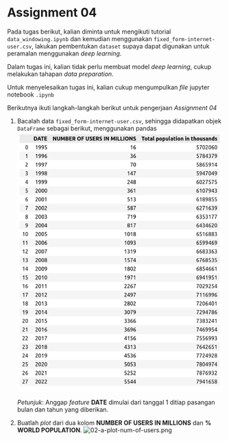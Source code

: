 # Assignment 04

Pada tugas berikut, kalian diminta untuk mengikuti tutorial `data_windowing.ipynb`
dan kemudian menggunakan `fixed_form-internet-user.csv`, lakukan pembentukan
`dataset` supaya dapat digunakan untuk peramalan menggunakan _deep learning_.

Dalam tugas ini, kalian tidak perlu membuat model _deep learning_, cukup
melakukan tahapan _data preparation_.

Untuk menyelesaikan tugas ini, kalian cukup mengumpulkan _file_
jupyter notebook `.ipynb`

Berikutnya ikuti langkah-langkah berikut untuk pengerjaan
_Assignment 04_

1. Bacalah data `fixed_form-internet-user.csv`, sehingga didapatkan 
   objek `DataFrame` sebagai berikut, menggunakan pandas
   ![01-read-df.png](./assignment-04-test/01-read-df.png)

   _Petunjuk_: Anggap _feature_ **DATE** dimulai dari tanggal 1
   ditiap pasangan bulan dan tahun yang diberikan.

2. Buatlah _plot_ dari dua kolom **NUMBER OF USERS IN MILLIONS** 
   dan **% WORLD POPULATION**.
   ![02-a-plot-num-of-users.png](./assignment-04-test/02-a-plot-num-of-users.png)
   